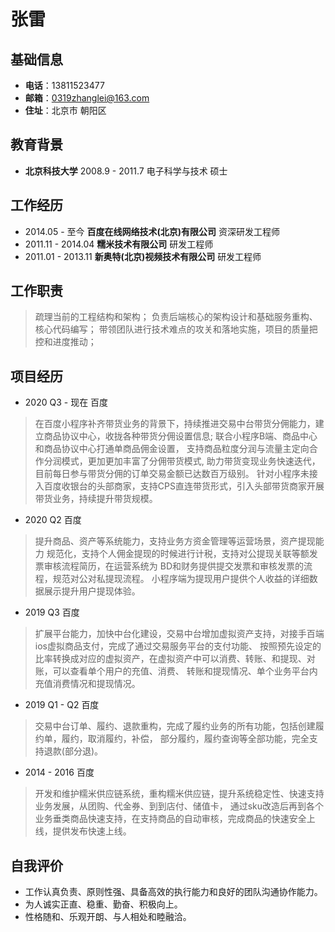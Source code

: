 # 张雷

## 基础信息
- **电话**：13811523477
- **邮箱**：0319zhanglei@163.com
- **住址**：北京市 朝阳区

## 教育背景
- **北京科技大学**   2008.9 - 2011.7   电子科学与技术   硕士

## 工作经历
- 2014.05 - 至今   **百度在线网络技术(北京)有限公司**   资深研发工程师
- 2011.11 - 2014.04  **糯米技术有限公司**   研发工程师 
- 2011.01 - 2013.11   **新奥特(北京)视频技术有限公司**  研发工程师

## 工作职责
> 疏理当前的工程结构和架构；
> 负责后端核心的架构设计和基础服务重构、核心代码编写；
> 带领团队进行技术难点的攻关和落地实施，项目的质量把控和进度推动；

## 项目经历
- 2020 Q3 - 现在  百度    
> 在百度小程序补齐带货业务的背景下，持续推进交易中台带货分佣能力，建立商品协议中心，收拢各种带货分佣设置信息; 联合小程序B端、商品中心和商品协议中心打通单商品佣金设置，
支持商品粒度分润与流量主定向合作分润模式，更加更加丰富了分佣带货模式, 助力带货变现业务快速迭代，目前每日参与带货分佣的订单交易金额已达数百万级别。
针对小程序未接入百度收银台的头部商家，支持CPS直连带货形式，引入头部带货商家开展带货业务，持续提升带货规模。

- 2020 Q2 百度 
> 提升商品、资产等系统能力，支持业务方资金管理等运营场景，资产提现能力 
规范化，支持个人佣金提现的时候进行计税，支持对公提现关联等额发票审核流程简历，在运营系统为 
BD和财务提供提交发票和审核发票的流程，规范对公对私提现流程。 
小程序端为提现用户提供个人收益的详细数据展示提升用户提现体验。

- 2019 Q3 百度 
> 扩展平台能力，加快中台化建设，交易中台增加虚拟资产支持，对接手百端ios虚拟商品支付，完成了通过交易服务平台的支付功能、
按照预先设定的比率转换成对应的虚拟资产，在虚拟资产中可以消费、转账、和提现、对账，可以查看单个用户的充值、消费、
转账和提现情况、单个业务平台内充值消费情况和提现情况。

- 2019 Q1 - Q2 百度
> 交易中台订单、履约、退款重构，完成了履约业务的所有功能，包括创建履约单，履约，取消履约，补偿， 部分履约，履约查询等全部功能，完全支持退款(部分退)。

- 2014 - 2016 百度 
> 开发和维护糯米供应链系统，重构糯米供应链，提升系统稳定性、快速支持业务发展，从团购、代金券、到到店付、储值卡，
通过sku改造后再到各个业务垂类商品快速支持，在支持商品的自动审核，完成商品的快速安全上线，提供发布快速上线。

## 自我评价
- 工作认真负责、原则性强、具备高效的执行能力和良好的团队沟通协作能力。
- 为人诚实正直、稳重、勤奋、积极向上。
- 性格随和、乐观开朗、与人相处和睦融洽。
